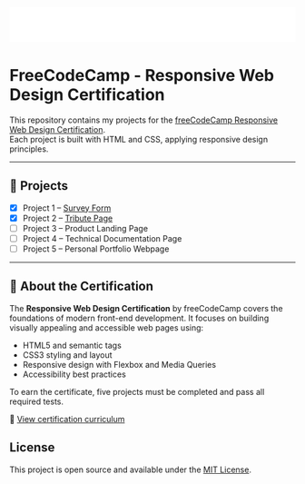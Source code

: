 <p align="center"><img src="fcc_primary_large.png" alt="freeCodeCamp logo" /></p>

# FreeCodeCamp - Responsive Web Design Certification

This repository contains my projects for the [freeCodeCamp Responsive Web Design Certification](https://www.freecodecamp.org/learn/).  
Each project is built with HTML and CSS, applying responsive design principles.

---

## 📁 Projects

- [x] Project 1 – [Survey Form](./01-survey-form/index.html)
- [x] Project 2 – [Tribute Page](./02-tribute-page/index.html)
- [ ] Project 3 – Product Landing Page
- [ ] Project 4 – Technical Documentation Page
- [ ] Project 5 – Personal Portfolio Webpage

---

## 📜 About the Certification

The **Responsive Web Design Certification** by freeCodeCamp covers the foundations of modern front-end development. It focuses on building visually appealing and accessible web pages using:

- HTML5 and semantic tags
- CSS3 styling and layout
- Responsive design with Flexbox and Media Queries
- Accessibility best practices

To earn the certificate, five projects must be completed and pass all required tests.

🔗 [View certification curriculum](https://www.freecodecamp.org/learn/2022/responsive-web-design/)

## License

This project is open source and available under the [MIT License](LICENSE).



